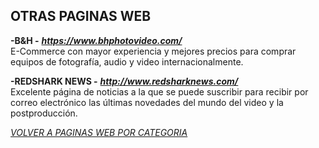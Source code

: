 ## OTRAS PAGINAS WEB ##

**-B&H -** ***<https://www.bhphotovideo.com/>***  
E-Commerce con mayor experiencia y mejores precios para comprar equipos
de fotografía, audio y video internacionalmente.

**-REDSHARK NEWS -** ***http://www.redsharknews.com/***  
Excelente página de noticias a la que se puede suscribir para recibir
por correo electrónico las últimas novedades del mundo del video y la
postproducción.  

[*VOLVER A PAGINAS WEB POR CATEGORIA*](../PAGINAS_WEB.md)
